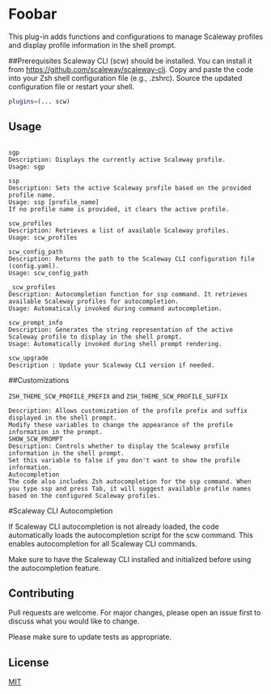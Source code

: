 # Foobar
This plug-in adds functions and configurations to manage Scaleway profiles and display profile information in the shell prompt.

##Prerequisites
Scaleway CLI (scw) should be installed. You can install it from https://github.com/scaleway/scaleway-cli.
Copy and paste the code into your Zsh shell configuration file (e.g., .zshrc).
Source the updated configuration file or restart your shell.

```bash
plugins=(... scw)
```

## Usage

```shell

sgp
Description: Displays the currently active Scaleway profile.
Usage: sgp

ssp
Description: Sets the active Scaleway profile based on the provided profile name.
Usage: ssp [profile_name]
If no profile name is provided, it clears the active profile.

scw_profiles
Description: Retrieves a list of available Scaleway profiles.
Usage: scw_profiles

scw_config_path
Description: Returns the path to the Scaleway CLI configuration file (config.yaml).
Usage: scw_config_path

_scw_profiles
Description: Autocompletion function for ssp command. It retrieves available Scaleway profiles for autocompletion.
Usage: Automatically invoked during command autocompletion.

scw_prompt_info
Description: Generates the string representation of the active Scaleway profile to display in the shell prompt.
Usage: Automatically invoked during shell prompt rendering.

scw_upgrade 
Description : Update your Scaleway CLI version if needed. 
```

##Customizations

```ZSH_THEME_SCW_PROFILE_PREFIX``` and ```ZSH_THEME_SCW_PROFILE_SUFFIX```

```
Description: Allows customization of the profile prefix and suffix displayed in the shell prompt.
Modify these variables to change the appearance of the profile information in the prompt.
SHOW_SCW_PROMPT
Description: Controls whether to display the Scaleway profile information in the shell prompt.
Set this variable to false if you don't want to show the profile information.
Autocompletion
The code also includes Zsh autocompletion for the ssp command. When you type ssp and press Tab, it will suggest available profile names based on the configured Scaleway profiles.
```

#Scaleway CLI Autocompletion

If Scaleway CLI autocompletion is not already loaded, the code automatically loads the autocompletion script for the scw command. This enables autocompletion for all Scaleway CLI commands.

Make sure to have the Scaleway CLI installed and initialized before using the autocompletion feature.

## Contributing

Pull requests are welcome. For major changes, please open an issue first
to discuss what you would like to change.

Please make sure to update tests as appropriate.

## License

[MIT](https://choosealicense.com/licenses/mit/)
